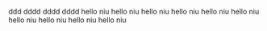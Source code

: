 ddd
dddd
dddd
dddd
hello niu
hello niu
hello niu
hello niu
hello niu
hello niu
hello niu
hello niu
hello niu
hello niu
